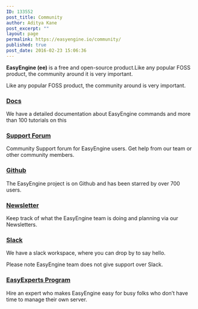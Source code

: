 ```yaml
---
ID: 133552
post_title: Community
author: Aditya Kane
post_excerpt: ""
layout: page
permalink: https://easyengine.io/community/
published: true
post_date: 2016-02-23 15:06:36
---
```

<!-- wp:paragraph -->
<p><strong>EasyEngine (ee)</strong>&nbsp;is a free and open-source product.Like any popular FOSS product, the community around it is very important.	</p>
<!-- /wp:paragraph -->

<!-- wp:paragraph -->
<p>Like any popular FOSS product, the community around&nbsp;is very important.</p>
<!-- /wp:paragraph -->

<!-- wp:heading {"level":3} -->
<h3><a href="https://easyengine.io/docs/">Docs</a></h3>
<!-- /wp:heading -->

<!-- wp:paragraph -->
<p>We have a detailed documentation about EasyEngine commands and more than 100 tutorials on this&nbsp;</p>
<!-- /wp:paragraph -->

<!-- wp:heading {"level":3} -->
<h3><a href="https://community.easyengine.io/">Support Forum</a></h3>
<!-- /wp:heading -->

<!-- wp:paragraph -->
<p>Community Support forum for EasyEngine users. Get help from our team or other community members.</p>
<!-- /wp:paragraph -->

<!-- wp:heading {"level":3} -->
<h3><a href="https://github.com/EasyEngine/easyengine">Github</a></h3>
<!-- /wp:heading -->

<!-- wp:paragraph -->
<p>The EasyEngine project is on Github and has been starred by over 700 users.</p>
<!-- /wp:paragraph -->

<!-- wp:heading {"level":3} -->
<h3><a href="http://eepurl.com/dtHiSD">Newsletter</a></h3>
<!-- /wp:heading -->

<!-- wp:paragraph -->
<p>Keep track of what the EasyEngine team is doing and planning via&nbsp;our Newsletters.</p>
<!-- /wp:paragraph -->

<!-- wp:heading {"level":3} -->
<h3><a href="https://easyengine.io/slack/">Slack</a></h3>
<!-- /wp:heading -->

<!-- wp:paragraph -->
<p>We have a slack workspace, where you can drop by to say hello.</p>
<!-- /wp:paragraph -->

<!-- wp:paragraph -->
<p>Please note EasyEngine team does not give support over Slack.</p>
<!-- /wp:paragraph -->

<!-- wp:heading {"level":3} -->
<h3><a href="https://easyengine.io/easyexperts/">EasyExperts Program</a></h3>
<!-- /wp:heading -->

<!-- wp:paragraph -->
<p>Hire an&nbsp;expert who makes EasyEngine easy for busy folks&nbsp;who don’t have time to manage their own server.</p>
<!-- /wp:paragraph -->